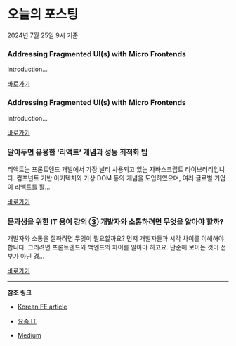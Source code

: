 # 오늘의 포스팅 
2024년 7월 25일 9시 기준 

### Addressing Fragmented UI(s) with Micro Frontends 

 Introduction... 

 [바로가기](https://medium.com/m/signin?actionUrl=https%3A%2F%2Fmedium.com%2F_%2Fbookmark%2Fp%2F7cb083e5b52c&operation=register&redirect=https%3A%2F%2Fblog.flipkart.tech%2Faddressing-fragmented-ui-s-with-micro-frontends-7cb083e5b52c&source=---------0-84----------react------bookmark_preview----2144e7a0_eef1_4a78_a977_82d31f94afba-------) 

### Addressing Fragmented UI(s) with Micro Frontends 

 Introduction... 

 [바로가기](https://medium.com/m/signin?actionUrl=https%3A%2F%2Fmedium.com%2F_%2Fbookmark%2Fp%2F7cb083e5b52c&operation=register&redirect=https%3A%2F%2Fblog.flipkart.tech%2Faddressing-fragmented-ui-s-with-micro-frontends-7cb083e5b52c&source=---------0-84----------javascript------bookmark_preview----889199e5_3593_42c9_8524_e893e85ef0fa-------) 

### 알아두면 유용한 ‘리액트’ 개념과 성능 최적화 팁 

 리액트는 프론트엔드 개발에서 가장 널리 사용되고 있는 자바스크립트 라이브러리입니다. 컴포넌트 기반 아키텍처와 가상 DOM 등의 개념을 도입하였으며, 여러 글로벌 기업이 리액트를 활... 

 [바로가기](https://yozm.wishket.com/magazine/detail/2688/) 

### 문과생을 위한 IT 용어 강의 ③ 개발자와 소통하려면 무엇을 알아야 할까? 

 개발자와 소통을 잘하려면 무엇이 필요할까요? 먼저 개발자들과 시각 차이를 이해해야 합니다. 그러려면 프론트엔드와 백엔드의 차이를 알아야 하고요. 단순해 보이는 것이 전부가 아닌 경... 

 [바로가기](https://yozm.wishket.com/magazine/detail/2687/) 

---

**참조 링크**

- [Korean FE article](https://kofearticle.substack.com) 

- [요즘 IT](https://yozm.wishket.com/magazine) 

- [Medium](https://medium.com) 


